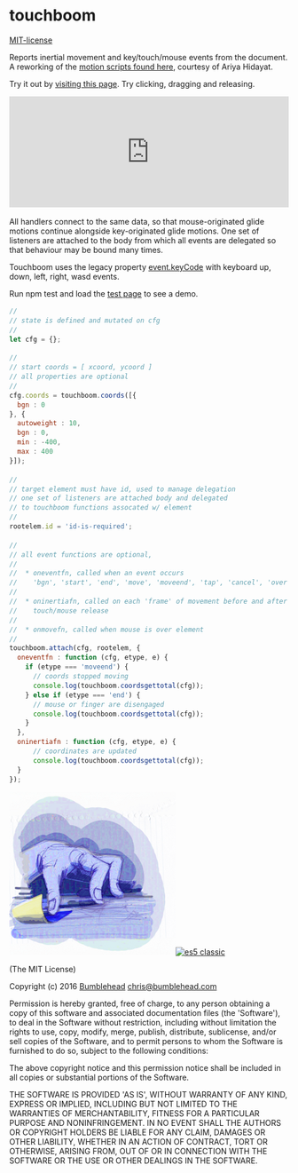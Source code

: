 touchboom
=========
[MIT-license](#license)

Reports inertial movement and key/touch/mouse events from the document. A reworking of the [motion scripts found here][7], courtesy of Ariya Hidayat.

Try it out by [visiting this page][10]. Try clicking, dragging and releasing.

<iframe src="https://iambumblehead.github.io/touchboom/" width="100%" height="200px" style="border:0;"></iframe>

All handlers connect to the same data, so that mouse-originated glide motions continue alongside key-originated glide motions. One set of listeners are attached to the body from which all events are delegated so that behaviour may be bound many times.

Touchboom uses the legacy property [event.keyCode][9] with keyboard up, down, left, right, wasd events.

Run npm test and load the [test page][8] to see a demo.

```javascript
//
// state is defined and mutated on cfg
//
let cfg = {};

//
// start coords = [ xcoord, ycoord ]
// all properties are optional
// 
cfg.coords = touchboom.coords([{
  bgn : 0
}, {
  autoweight : 10,
  bgn : 0,
  min : -400,
  max : 400
}]);

//
// target element must have id, used to manage delegation
// one set of listeners are attached body and delegated
// to touchboom functions assocated w/ element
//
rootelem.id = 'id-is-required';

//
// all event functions are optional,
//
//  * oneventfn, called when an event occurs
//    'bgn', 'start', 'end', 'move', 'moveend', 'tap', 'cancel', 'over'
//
//  * oninertiafn, called on each 'frame' of movement before and after
//    touch/mouse release
//
//  * onmovefn, called when mouse is over element
//
touchboom.attach(cfg, rootelem, {
  oneventfn : function (cfg, etype, e) {
    if (etype === 'moveend') {
      // coords stopped moving
      console.log(touchboom.coordsgettotal(cfg));
    } else if (etype === 'end') {
      // mouse or finger are disengaged
      console.log(touchboom.coordsgettotal(cfg));
    }
  },
  oninertiafn : function (cfg, etype, e) {
      // coordinates are updated
      console.log(touchboom.coordsgettotal(cfg));
  }
});
```

[0]: http://www.bumblehead.com                            "bumblehead"
[7]: https://github.com/ariya/kinetic/                       "kinetic"
[8]: https://github.com/iambumblehead/touchboom/blob/master/touchboom.test.js "test page"
[9]: https://developer.mozilla.org/en-US/docs/Web/API/KeyboardEvent/keyCode#Browser_compatibility
[10]: https://iambumblehead.github.io/touchboom/


![scrounge](https://github.com/iambumblehead/scroungejs/raw/master/img/hand.png)[![es5 classic][7]][7] 


(The MIT License)

Copyright (c) 2016 [Bumblehead][0] <chris@bumblehead.com>

Permission is hereby granted, free of charge, to any person obtaining a copy of this software and associated documentation files (the 'Software'), to deal in the Software without restriction, including without limitation the rights to use, copy, modify, merge, publish, distribute, sublicense, and/or sell copies of the Software, and to permit persons to whom the Software is furnished to do so, subject to the following conditions:

The above copyright notice and this permission notice shall be included in all copies or substantial portions of the Software.

THE SOFTWARE IS PROVIDED 'AS IS', WITHOUT WARRANTY OF ANY KIND, EXPRESS OR IMPLIED, INCLUDING BUT NOT LIMITED TO THE WARRANTIES OF MERCHANTABILITY, FITNESS FOR A PARTICULAR PURPOSE AND NONINFRINGEMENT. IN NO EVENT SHALL THE AUTHORS OR COPYRIGHT HOLDERS BE LIABLE FOR ANY CLAIM, DAMAGES OR OTHER LIABILITY, WHETHER IN AN ACTION OF CONTRACT, TORT OR OTHERWISE, ARISING FROM, OUT OF OR IN CONNECTION WITH THE SOFTWARE OR THE USE OR OTHER DEALINGS IN THE SOFTWARE.
